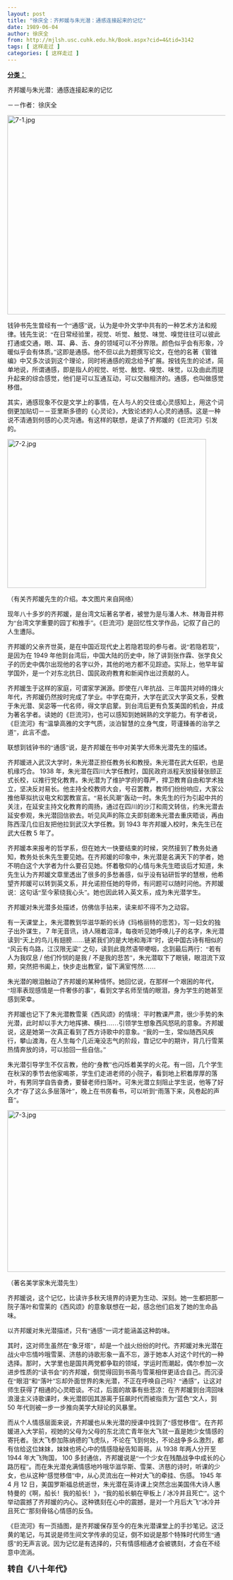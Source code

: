 ```yaml
---
layout: post
title: "徐庆全：齐邦媛与朱光潜：通感连接起来的记忆"
date: 1989-06-04
author: 徐庆全
from: http://mjlsh.usc.cuhk.edu.hk/Book.aspx?cid=4&tid=3142
tags: [ 这样走过 ]
categories: [ 这样走过 ]
---
```


<div style="margin: 15px 10px 10px 0px;">
 <div>
  <span id="ctl00_ContentPlaceHolder1_chapter1_SubjectLabel" style="font-weight:bold;text-decoration:underline;">
   分类：
  </span>
 </div>
 <!--[if gte mso 9]><xml>
 <o:OfficeDocumentSettings>
  <o:AllowPNG/>
 </o:OfficeDocumentSettings>
</xml><![endif]-->
 <!--[if gte mso 9]><xml>
 <w:WordDocument>
  <w:View>Normal</w:View>
  <w:Zoom>0</w:Zoom>
  <w:TrackMoves/>
  <w:TrackFormatting/>
  <w:PunctuationKerning/>
  <w:ValidateAgainstSchemas/>
  <w:SaveIfXMLInvalid>false</w:SaveIfXMLInvalid>
  <w:IgnoreMixedContent>false</w:IgnoreMixedContent>
  <w:AlwaysShowPlaceholderText>false</w:AlwaysShowPlaceholderText>
  <w:DoNotPromoteQF/>
  <w:LidThemeOther>EN-US</w:LidThemeOther>
  <w:LidThemeAsian>JA</w:LidThemeAsian>
  <w:LidThemeComplexScript>X-NONE</w:LidThemeComplexScript>
  <w:Compatibility>
   <w:BreakWrappedTables/>
   <w:SnapToGridInCell/>
   <w:WrapTextWithPunct/>
   <w:UseAsianBreakRules/>
   <w:DontGrowAutofit/>
   <w:SplitPgBreakAndParaMark/>
   <w:EnableOpenTypeKerning/>
   <w:DontFlipMirrorIndents/>
   <w:OverrideTableStyleHps/>
   <w:UseFELayout/>
  </w:Compatibility>
  <m:mathPr>
   <m:mathFont m:val="Cambria Math"/>
   <m:brkBin m:val="before"/>
   <m:brkBinSub m:val="&#45;-"/>
   <m:smallFrac m:val="off"/>
   <m:dispDef/>
   <m:lMargin m:val="0"/>
   <m:rMargin m:val="0"/>
   <m:defJc m:val="centerGroup"/>
   <m:wrapIndent m:val="1440"/>
   <m:intLim m:val="subSup"/>
   <m:naryLim m:val="undOvr"/>
  </m:mathPr></w:WordDocument>
</xml><![endif]-->
 <!--[if gte mso 9]><xml>
 <w:LatentStyles DefLockedState="false" DefUnhideWhenUsed="true"
  DefSemiHidden="true" DefQFormat="false" DefPriority="99"
  LatentStyleCount="276">
  <w:LsdException Locked="false" Priority="0" SemiHidden="false"
   UnhideWhenUsed="false" QFormat="true" Name="Normal"/>
  <w:LsdException Locked="false" Priority="9" SemiHidden="false"
   UnhideWhenUsed="false" QFormat="true" Name="heading 1"/>
  <w:LsdException Locked="false" Priority="9" QFormat="true" Name="heading 2"/>
  <w:LsdException Locked="false" Priority="9" QFormat="true" Name="heading 3"/>
  <w:LsdException Locked="false" Priority="9" QFormat="true" Name="heading 4"/>
  <w:LsdException Locked="false" Priority="9" QFormat="true" Name="heading 5"/>
  <w:LsdException Locked="false" Priority="9" QFormat="true" Name="heading 6"/>
  <w:LsdException Locked="false" Priority="9" QFormat="true" Name="heading 7"/>
  <w:LsdException Locked="false" Priority="9" QFormat="true" Name="heading 8"/>
  <w:LsdException Locked="false" Priority="9" QFormat="true" Name="heading 9"/>
  <w:LsdException Locked="false" Priority="39" Name="toc 1"/>
  <w:LsdException Locked="false" Priority="39" Name="toc 2"/>
  <w:LsdException Locked="false" Priority="39" Name="toc 3"/>
  <w:LsdException Locked="false" Priority="39" Name="toc 4"/>
  <w:LsdException Locked="false" Priority="39" Name="toc 5"/>
  <w:LsdException Locked="false" Priority="39" Name="toc 6"/>
  <w:LsdException Locked="false" Priority="39" Name="toc 7"/>
  <w:LsdException Locked="false" Priority="39" Name="toc 8"/>
  <w:LsdException Locked="false" Priority="39" Name="toc 9"/>
  <w:LsdException Locked="false" Priority="35" QFormat="true" Name="caption"/>
  <w:LsdException Locked="false" Priority="10" SemiHidden="false"
   UnhideWhenUsed="false" QFormat="true" Name="Title"/>
  <w:LsdException Locked="false" Priority="0" Name="Default Paragraph Font"/>
  <w:LsdException Locked="false" Priority="11" SemiHidden="false"
   UnhideWhenUsed="false" QFormat="true" Name="Subtitle"/>
  <w:LsdException Locked="false" Priority="22" SemiHidden="false"
   UnhideWhenUsed="false" QFormat="true" Name="Strong"/>
  <w:LsdException Locked="false" Priority="20" SemiHidden="false"
   UnhideWhenUsed="false" QFormat="true" Name="Emphasis"/>
  <w:LsdException Locked="false" Priority="59" SemiHidden="false"
   UnhideWhenUsed="false" Name="Table Grid"/>
  <w:LsdException Locked="false" UnhideWhenUsed="false" Name="Placeholder Text"/>
  <w:LsdException Locked="false" Priority="1" SemiHidden="false"
   UnhideWhenUsed="false" QFormat="true" Name="No Spacing"/>
  <w:LsdException Locked="false" Priority="60" SemiHidden="false"
   UnhideWhenUsed="false" Name="Light Shading"/>
  <w:LsdException Locked="false" Priority="61" SemiHidden="false"
   UnhideWhenUsed="false" Name="Light List"/>
  <w:LsdException Locked="false" Priority="62" SemiHidden="false"
   UnhideWhenUsed="false" Name="Light Grid"/>
  <w:LsdException Locked="false" Priority="63" SemiHidden="false"
   UnhideWhenUsed="false" Name="Medium Shading 1"/>
  <w:LsdException Locked="false" Priority="64" SemiHidden="false"
   UnhideWhenUsed="false" Name="Medium Shading 2"/>
  <w:LsdException Locked="false" Priority="65" SemiHidden="false"
   UnhideWhenUsed="false" Name="Medium List 1"/>
  <w:LsdException Locked="false" Priority="66" SemiHidden="false"
   UnhideWhenUsed="false" Name="Medium List 2"/>
  <w:LsdException Locked="false" Priority="67" SemiHidden="false"
   UnhideWhenUsed="false" Name="Medium Grid 1"/>
  <w:LsdException Locked="false" Priority="68" SemiHidden="false"
   UnhideWhenUsed="false" Name="Medium Grid 2"/>
  <w:LsdException Locked="false" Priority="69" SemiHidden="false"
   UnhideWhenUsed="false" Name="Medium Grid 3"/>
  <w:LsdException Locked="false" Priority="70" SemiHidden="false"
   UnhideWhenUsed="false" Name="Dark List"/>
  <w:LsdException Locked="false" Priority="71" SemiHidden="false"
   UnhideWhenUsed="false" Name="Colorful Shading"/>
  <w:LsdException Locked="false" Priority="72" SemiHidden="false"
   UnhideWhenUsed="false" Name="Colorful List"/>
  <w:LsdException Locked="false" Priority="73" SemiHidden="false"
   UnhideWhenUsed="false" Name="Colorful Grid"/>
  <w:LsdException Locked="false" Priority="60" SemiHidden="false"
   UnhideWhenUsed="false" Name="Light Shading Accent 1"/>
  <w:LsdException Locked="false" Priority="61" SemiHidden="false"
   UnhideWhenUsed="false" Name="Light List Accent 1"/>
  <w:LsdException Locked="false" Priority="62" SemiHidden="false"
   UnhideWhenUsed="false" Name="Light Grid Accent 1"/>
  <w:LsdException Locked="false" Priority="63" SemiHidden="false"
   UnhideWhenUsed="false" Name="Medium Shading 1 Accent 1"/>
  <w:LsdException Locked="false" Priority="64" SemiHidden="false"
   UnhideWhenUsed="false" Name="Medium Shading 2 Accent 1"/>
  <w:LsdException Locked="false" Priority="65" SemiHidden="false"
   UnhideWhenUsed="false" Name="Medium List 1 Accent 1"/>
  <w:LsdException Locked="false" UnhideWhenUsed="false" Name="Revision"/>
  <w:LsdException Locked="false" Priority="34" SemiHidden="false"
   UnhideWhenUsed="false" QFormat="true" Name="List Paragraph"/>
  <w:LsdException Locked="false" Priority="29" SemiHidden="false"
   UnhideWhenUsed="false" QFormat="true" Name="Quote"/>
  <w:LsdException Locked="false" Priority="30" SemiHidden="false"
   UnhideWhenUsed="false" QFormat="true" Name="Intense Quote"/>
  <w:LsdException Locked="false" Priority="66" SemiHidden="false"
   UnhideWhenUsed="false" Name="Medium List 2 Accent 1"/>
  <w:LsdException Locked="false" Priority="67" SemiHidden="false"
   UnhideWhenUsed="false" Name="Medium Grid 1 Accent 1"/>
  <w:LsdException Locked="false" Priority="68" SemiHidden="false"
   UnhideWhenUsed="false" Name="Medium Grid 2 Accent 1"/>
  <w:LsdException Locked="false" Priority="69" SemiHidden="false"
   UnhideWhenUsed="false" Name="Medium Grid 3 Accent 1"/>
  <w:LsdException Locked="false" Priority="70" SemiHidden="false"
   UnhideWhenUsed="false" Name="Dark List Accent 1"/>
  <w:LsdException Locked="false" Priority="71" SemiHidden="false"
   UnhideWhenUsed="false" Name="Colorful Shading Accent 1"/>
  <w:LsdException Locked="false" Priority="72" SemiHidden="false"
   UnhideWhenUsed="false" Name="Colorful List Accent 1"/>
  <w:LsdException Locked="false" Priority="73" SemiHidden="false"
   UnhideWhenUsed="false" Name="Colorful Grid Accent 1"/>
  <w:LsdException Locked="false" Priority="60" SemiHidden="false"
   UnhideWhenUsed="false" Name="Light Shading Accent 2"/>
  <w:LsdException Locked="false" Priority="61" SemiHidden="false"
   UnhideWhenUsed="false" Name="Light List Accent 2"/>
  <w:LsdException Locked="false" Priority="62" SemiHidden="false"
   UnhideWhenUsed="false" Name="Light Grid Accent 2"/>
  <w:LsdException Locked="false" Priority="63" SemiHidden="false"
   UnhideWhenUsed="false" Name="Medium Shading 1 Accent 2"/>
  <w:LsdException Locked="false" Priority="64" SemiHidden="false"
   UnhideWhenUsed="false" Name="Medium Shading 2 Accent 2"/>
  <w:LsdException Locked="false" Priority="65" SemiHidden="false"
   UnhideWhenUsed="false" Name="Medium List 1 Accent 2"/>
  <w:LsdException Locked="false" Priority="66" SemiHidden="false"
   UnhideWhenUsed="false" Name="Medium List 2 Accent 2"/>
  <w:LsdException Locked="false" Priority="67" SemiHidden="false"
   UnhideWhenUsed="false" Name="Medium Grid 1 Accent 2"/>
  <w:LsdException Locked="false" Priority="68" SemiHidden="false"
   UnhideWhenUsed="false" Name="Medium Grid 2 Accent 2"/>
  <w:LsdException Locked="false" Priority="69" SemiHidden="false"
   UnhideWhenUsed="false" Name="Medium Grid 3 Accent 2"/>
  <w:LsdException Locked="false" Priority="70" SemiHidden="false"
   UnhideWhenUsed="false" Name="Dark List Accent 2"/>
  <w:LsdException Locked="false" Priority="71" SemiHidden="false"
   UnhideWhenUsed="false" Name="Colorful Shading Accent 2"/>
  <w:LsdException Locked="false" Priority="72" SemiHidden="false"
   UnhideWhenUsed="false" Name="Colorful List Accent 2"/>
  <w:LsdException Locked="false" Priority="73" SemiHidden="false"
   UnhideWhenUsed="false" Name="Colorful Grid Accent 2"/>
  <w:LsdException Locked="false" Priority="60" SemiHidden="false"
   UnhideWhenUsed="false" Name="Light Shading Accent 3"/>
  <w:LsdException Locked="false" Priority="61" SemiHidden="false"
   UnhideWhenUsed="false" Name="Light List Accent 3"/>
  <w:LsdException Locked="false" Priority="62" SemiHidden="false"
   UnhideWhenUsed="false" Name="Light Grid Accent 3"/>
  <w:LsdException Locked="false" Priority="63" SemiHidden="false"
   UnhideWhenUsed="false" Name="Medium Shading 1 Accent 3"/>
  <w:LsdException Locked="false" Priority="64" SemiHidden="false"
   UnhideWhenUsed="false" Name="Medium Shading 2 Accent 3"/>
  <w:LsdException Locked="false" Priority="65" SemiHidden="false"
   UnhideWhenUsed="false" Name="Medium List 1 Accent 3"/>
  <w:LsdException Locked="false" Priority="66" SemiHidden="false"
   UnhideWhenUsed="false" Name="Medium List 2 Accent 3"/>
  <w:LsdException Locked="false" Priority="67" SemiHidden="false"
   UnhideWhenUsed="false" Name="Medium Grid 1 Accent 3"/>
  <w:LsdException Locked="false" Priority="68" SemiHidden="false"
   UnhideWhenUsed="false" Name="Medium Grid 2 Accent 3"/>
  <w:LsdException Locked="false" Priority="69" SemiHidden="false"
   UnhideWhenUsed="false" Name="Medium Grid 3 Accent 3"/>
  <w:LsdException Locked="false" Priority="70" SemiHidden="false"
   UnhideWhenUsed="false" Name="Dark List Accent 3"/>
  <w:LsdException Locked="false" Priority="71" SemiHidden="false"
   UnhideWhenUsed="false" Name="Colorful Shading Accent 3"/>
  <w:LsdException Locked="false" Priority="72" SemiHidden="false"
   UnhideWhenUsed="false" Name="Colorful List Accent 3"/>
  <w:LsdException Locked="false" Priority="73" SemiHidden="false"
   UnhideWhenUsed="false" Name="Colorful Grid Accent 3"/>
  <w:LsdException Locked="false" Priority="60" SemiHidden="false"
   UnhideWhenUsed="false" Name="Light Shading Accent 4"/>
  <w:LsdException Locked="false" Priority="61" SemiHidden="false"
   UnhideWhenUsed="false" Name="Light List Accent 4"/>
  <w:LsdException Locked="false" Priority="62" SemiHidden="false"
   UnhideWhenUsed="false" Name="Light Grid Accent 4"/>
  <w:LsdException Locked="false" Priority="63" SemiHidden="false"
   UnhideWhenUsed="false" Name="Medium Shading 1 Accent 4"/>
  <w:LsdException Locked="false" Priority="64" SemiHidden="false"
   UnhideWhenUsed="false" Name="Medium Shading 2 Accent 4"/>
  <w:LsdException Locked="false" Priority="65" SemiHidden="false"
   UnhideWhenUsed="false" Name="Medium List 1 Accent 4"/>
  <w:LsdException Locked="false" Priority="66" SemiHidden="false"
   UnhideWhenUsed="false" Name="Medium List 2 Accent 4"/>
  <w:LsdException Locked="false" Priority="67" SemiHidden="false"
   UnhideWhenUsed="false" Name="Medium Grid 1 Accent 4"/>
  <w:LsdException Locked="false" Priority="68" SemiHidden="false"
   UnhideWhenUsed="false" Name="Medium Grid 2 Accent 4"/>
  <w:LsdException Locked="false" Priority="69" SemiHidden="false"
   UnhideWhenUsed="false" Name="Medium Grid 3 Accent 4"/>
  <w:LsdException Locked="false" Priority="70" SemiHidden="false"
   UnhideWhenUsed="false" Name="Dark List Accent 4"/>
  <w:LsdException Locked="false" Priority="71" SemiHidden="false"
   UnhideWhenUsed="false" Name="Colorful Shading Accent 4"/>
  <w:LsdException Locked="false" Priority="72" SemiHidden="false"
   UnhideWhenUsed="false" Name="Colorful List Accent 4"/>
  <w:LsdException Locked="false" Priority="73" SemiHidden="false"
   UnhideWhenUsed="false" Name="Colorful Grid Accent 4"/>
  <w:LsdException Locked="false" Priority="60" SemiHidden="false"
   UnhideWhenUsed="false" Name="Light Shading Accent 5"/>
  <w:LsdException Locked="false" Priority="61" SemiHidden="false"
   UnhideWhenUsed="false" Name="Light List Accent 5"/>
  <w:LsdException Locked="false" Priority="62" SemiHidden="false"
   UnhideWhenUsed="false" Name="Light Grid Accent 5"/>
  <w:LsdException Locked="false" Priority="63" SemiHidden="false"
   UnhideWhenUsed="false" Name="Medium Shading 1 Accent 5"/>
  <w:LsdException Locked="false" Priority="64" SemiHidden="false"
   UnhideWhenUsed="false" Name="Medium Shading 2 Accent 5"/>
  <w:LsdException Locked="false" Priority="65" SemiHidden="false"
   UnhideWhenUsed="false" Name="Medium List 1 Accent 5"/>
  <w:LsdException Locked="false" Priority="66" SemiHidden="false"
   UnhideWhenUsed="false" Name="Medium List 2 Accent 5"/>
  <w:LsdException Locked="false" Priority="67" SemiHidden="false"
   UnhideWhenUsed="false" Name="Medium Grid 1 Accent 5"/>
  <w:LsdException Locked="false" Priority="68" SemiHidden="false"
   UnhideWhenUsed="false" Name="Medium Grid 2 Accent 5"/>
  <w:LsdException Locked="false" Priority="69" SemiHidden="false"
   UnhideWhenUsed="false" Name="Medium Grid 3 Accent 5"/>
  <w:LsdException Locked="false" Priority="70" SemiHidden="false"
   UnhideWhenUsed="false" Name="Dark List Accent 5"/>
  <w:LsdException Locked="false" Priority="71" SemiHidden="false"
   UnhideWhenUsed="false" Name="Colorful Shading Accent 5"/>
  <w:LsdException Locked="false" Priority="72" SemiHidden="false"
   UnhideWhenUsed="false" Name="Colorful List Accent 5"/>
  <w:LsdException Locked="false" Priority="73" SemiHidden="false"
   UnhideWhenUsed="false" Name="Colorful Grid Accent 5"/>
  <w:LsdException Locked="false" Priority="60" SemiHidden="false"
   UnhideWhenUsed="false" Name="Light Shading Accent 6"/>
  <w:LsdException Locked="false" Priority="61" SemiHidden="false"
   UnhideWhenUsed="false" Name="Light List Accent 6"/>
  <w:LsdException Locked="false" Priority="62" SemiHidden="false"
   UnhideWhenUsed="false" Name="Light Grid Accent 6"/>
  <w:LsdException Locked="false" Priority="63" SemiHidden="false"
   UnhideWhenUsed="false" Name="Medium Shading 1 Accent 6"/>
  <w:LsdException Locked="false" Priority="64" SemiHidden="false"
   UnhideWhenUsed="false" Name="Medium Shading 2 Accent 6"/>
  <w:LsdException Locked="false" Priority="65" SemiHidden="false"
   UnhideWhenUsed="false" Name="Medium List 1 Accent 6"/>
  <w:LsdException Locked="false" Priority="66" SemiHidden="false"
   UnhideWhenUsed="false" Name="Medium List 2 Accent 6"/>
  <w:LsdException Locked="false" Priority="67" SemiHidden="false"
   UnhideWhenUsed="false" Name="Medium Grid 1 Accent 6"/>
  <w:LsdException Locked="false" Priority="68" SemiHidden="false"
   UnhideWhenUsed="false" Name="Medium Grid 2 Accent 6"/>
  <w:LsdException Locked="false" Priority="69" SemiHidden="false"
   UnhideWhenUsed="false" Name="Medium Grid 3 Accent 6"/>
  <w:LsdException Locked="false" Priority="70" SemiHidden="false"
   UnhideWhenUsed="false" Name="Dark List Accent 6"/>
  <w:LsdException Locked="false" Priority="71" SemiHidden="false"
   UnhideWhenUsed="false" Name="Colorful Shading Accent 6"/>
  <w:LsdException Locked="false" Priority="72" SemiHidden="false"
   UnhideWhenUsed="false" Name="Colorful List Accent 6"/>
  <w:LsdException Locked="false" Priority="73" SemiHidden="false"
   UnhideWhenUsed="false" Name="Colorful Grid Accent 6"/>
  <w:LsdException Locked="false" Priority="19" SemiHidden="false"
   UnhideWhenUsed="false" QFormat="true" Name="Subtle Emphasis"/>
  <w:LsdException Locked="false" Priority="21" SemiHidden="false"
   UnhideWhenUsed="false" QFormat="true" Name="Intense Emphasis"/>
  <w:LsdException Locked="false" Priority="31" SemiHidden="false"
   UnhideWhenUsed="false" QFormat="true" Name="Subtle Reference"/>
  <w:LsdException Locked="false" Priority="32" SemiHidden="false"
   UnhideWhenUsed="false" QFormat="true" Name="Intense Reference"/>
  <w:LsdException Locked="false" Priority="33" SemiHidden="false"
   UnhideWhenUsed="false" QFormat="true" Name="Book Title"/>
  <w:LsdException Locked="false" Priority="37" Name="Bibliography"/>
  <w:LsdException Locked="false" Priority="39" QFormat="true" Name="TOC Heading"/>
 </w:LatentStyles>
</xml><![endif]-->
 <!--[if gte mso 10]>
<style>
 /* Style Definitions */
table.MsoNormalTable
	{mso-style-name:"Table Normal";
	mso-tstyle-rowband-size:0;
	mso-tstyle-colband-size:0;
	mso-style-noshow:yes;
	mso-style-priority:99;
	mso-style-parent:"";
	mso-padding-alt:0in 5.4pt 0in 5.4pt;
	mso-para-margin:0in;
	mso-para-margin-bottom:.0001pt;
	mso-pagination:widow-orphan;
	font-size:10.0pt;
	font-family:"Times New Roman";}
</style>
<![endif]-->
 <!--StartFragment-->
 <p class="MsoNormal">
  <o:p>
  </o:p>
 </p>
 <p class="MsoNormal">
  <span lang="ZH-CN" style='font-family:宋体;mso-ascii-font-family:
"Times New Roman"'>
   齐邦媛与朱光潜：通感连接起来的记忆
  </span>
  <o:p>
  </o:p>
 </p>
 <p class="MsoNormal">
  <span lang="ZH-CN" style='font-family:宋体;mso-ascii-font-family:
"Times New Roman"'>
   －－作者：徐庆全
  </span>
  <o:p>
  </o:p>
 </p>
 <p class="MsoNormal">
  <o:p>
  </o:p>
 </p>
 <p class="MsoNormal">
  <img alt="7-1.jpg" border="0" height="451" src="http://mjlsh.usc.cuhk.edu.hk/medias/contents/3142/7-1.jpg" width="640"/>
  <o:p>
  </o:p>
 </p>
 <p class="MsoNormal">
  <span lang="ZH-CN" style='font-family:宋体;mso-ascii-font-family:
"Times New Roman"'>
   钱钟书先生曾经有一个“通感”说，认为是中外文学中共有的一种艺术方法和规律。钱先生说：“在日常经验里，视觉、听觉、触觉、味觉、嗅觉往往可以彼此打通或交通，眼、耳、鼻、舌、身的领域可以不分界限。颜色似乎会有形象，冷暖似乎会有体质。”这即是通感。他不但以此为题撰写论文，在他的名著《管锥编》中又多次谈到这个理论，同时将通感的观念给予扩展。按钱先生的论述，简单地说，所谓通感，即是指人的视觉、听觉、触觉、嗅觉、味觉，以及由此而提升起来的综合感觉，他们是可以互通互动，可以交融相济的。通感，也叫做感觉移借。
  </span>
  <o:p>
  </o:p>
 </p>
 <p class="MsoNormal">
  <span lang="ZH-CN" style='font-family:宋体;mso-ascii-font-family:
"Times New Roman"'>
   其实，通感现象不仅是文学上的事情，在人与人的交往或心灵感知上，用这个词倒更加贴切－－亚里斯多德的《心灵论》，大致论述的人心灵的通感。这是一种说不清通到何感的心灵沟通。有这样的联想，是读了齐邦媛的《巨流河》引发的。
  </span>
  <o:p>
  </o:p>
 </p>
 <p class="MsoNormal">
  <img alt="7-2.jpg" border="0" height="337" src="http://mjlsh.usc.cuhk.edu.hk/medias/contents/3142/7-2.jpg" width="450"/>
  <o:p>
  </o:p>
 </p>
 <p class="MsoNormal">
  <span lang="ZH-CN" style='font-family:宋体;mso-ascii-font-family:
"Times New Roman"'>
   （有关齐邦媛先生的介绍。本文图片来自网络）
  </span>
  <o:p>
  </o:p>
 </p>
 <p class="MsoNormal">
  <span lang="ZH-CN" style='font-family:宋体;mso-ascii-font-family:
"Times New Roman"'>
   现年八十多岁的齐邦媛，是台湾文坛著名学者，被誉为是与潘人木、林海音并称为“台湾文学重要的园丁和推手”。《巨流河》是回忆性文学作品，记叙了自己的人生遭际。
  </span>
  <o:p>
  </o:p>
 </p>
 <p class="MsoNormal">
  <span lang="ZH-CN" style='font-family:宋体;mso-ascii-font-family:
"Times New Roman"'>
   齐邦媛的父亲齐世英，是在中国近现代史上若隐若现的参与者。说“若隐若现”，是因为在
  </span>
  1949
  <span lang="ZH-CN" style='font-family:宋体;mso-ascii-font-family:"Times New Roman"'>
   年他到台湾后，中国大陆的历史中，除了讲到张作霖、张学良父子的历史中偶尔出现他的名字以外，其他的地方都不见踪迹。实际上，他早年留学国外，是一个对东北抗日、国民政府教育和新闻作出过贡献的人。
  </span>
  <o:p>
  </o:p>
 </p>
 <p class="MsoNormal">
  <span lang="ZH-CN" style='font-family:宋体;mso-ascii-font-family:
"Times New Roman"'>
   齐邦媛生于这样的家庭，可谓家学渊源。即使在八年抗战、三年国共对峙的烽火年代，齐邦媛仍然按时完成了学业。中学在南开，大学在武汉大学英文系，受教于朱光潜、吴宓等一代名师，得文学启蒙。到台湾后更有负笈美国的机会，并成为著名学者。读她的《巨流河》，也可以感知到她娴熟的文学能力。有学者说，《巨流河》有“温挚高雅的文字气质，淡泊智慧的立身气度，苛谨臻善的治学之道”，此言不虚。
  </span>
  <o:p>
  </o:p>
 </p>
 <p class="MsoNormal">
  <span lang="ZH-CN" style='font-family:宋体;mso-ascii-font-family:
"Times New Roman"'>
   联想到钱钟书的“通感”说，是齐邦媛在书中对美学大师朱光潜先生的描述。
  </span>
  <o:p>
  </o:p>
 </p>
 <p class="MsoNormal">
  <span lang="ZH-CN" style='font-family:宋体;mso-ascii-font-family:
"Times New Roman"'>
   齐邦媛进入武汉大学时，朱光潜正担任教务长和教授。朱光潜在武大任职，也是机缘巧合。
  </span>
  1938
  <span lang="ZH-CN" style='font-family:宋体;mso-ascii-font-family:"Times New Roman"'>
   年，朱光潜在四川大学任教时，国民政府派程天放接替张颐正式长校，以推行党化教育。朱光潜为了维护学府的尊严，捍卫教育自由和学术独立，坚决反对易长。他主持全校教师大会，号召罢教，教师们纷纷响应，大家公推他草拟抗议电文和罢教宣言。“易长风潮”轰动一时。朱先生的行为引起中共的关注，在延安主持文化教育的周扬，通过在四川的沙汀和周文转信，约朱光潜去延安参观，朱光潜回信欲去。听见风声的陈立夫即刻邀朱光潜去重庆晤谈，再由陈西滢几位旧友把他拉到武汉大学任教。到
  </span>
  1943
  <span lang="ZH-CN" style='font-family:宋体;mso-ascii-font-family:"Times New Roman"'>
   年齐邦媛入校时，朱先生已在武大任教
  </span>
  5
  <span lang="ZH-CN" style='font-family:宋体;mso-ascii-font-family:"Times New Roman"'>
   年了。
  </span>
  <o:p>
  </o:p>
 </p>
 <p class="MsoNormal">
  <span lang="ZH-CN" style='font-family:宋体;mso-ascii-font-family:
"Times New Roman"'>
   齐邦媛本来报考的哲学系，但在她大一快要结束的时候，突然接到了教务处通知，教务处长朱先生要见她。在齐邦媛的印象中，朱光潜是名满天下的学者，她不明白这个大学者为什么要召见她。怀着敬仰的心情与朱先生晤谈后才知道，朱先生认为齐邦媛文章里透出了很多的多愁善感，似乎没有钻研哲学的慧根，他希望齐邦媛可以转到英文系，并允诺担任她的导师，有问题可以随时问他。齐邦媛说：这句话“至今萦绕我心头”。她也因此转入英文系，成为朱光潜学生。
  </span>
  <o:p>
  </o:p>
 </p>
 <p class="MsoNormal">
  <span lang="ZH-CN" style='font-family:宋体;mso-ascii-font-family:
"Times New Roman"'>
   齐邦媛对朱光潜多处描述，仿佛信手拈来，读来却不得不为之动容。
  </span>
  <o:p>
  </o:p>
 </p>
 <p class="MsoNormal">
  <span lang="ZH-CN" style='font-family:宋体;mso-ascii-font-family:
"Times New Roman"'>
   有一天课堂上，朱光潜教到华滋华斯的长诗《玛格丽特的悲苦》，写一妇女的独子出外谋生，
  </span>
  7
  <span lang="ZH-CN" style='font-family:宋体;mso-ascii-font-family:"Times New Roman"'>
   年无音讯，诗人隔着沼泽，每夜听见她呼唤儿子的名字，朱光潜读到“天上的鸟儿有翅膀……链紧我们的是大地和海洋”时，说中国古诗有相似的“风云有鸟路，江汉限无梁”
  </span>
  <span lang="ZH-CN">
  </span>
  <span lang="ZH-CN" style='font-family:宋体;mso-ascii-font-family:
"Times New Roman"'>
   之句，读到此竟然语带哽咽，念到最后两行：“若有人为我叹息
  </span>
  /
  <span lang="ZH-CN" style='font-family:宋体;mso-ascii-font-family:"Times New Roman"'>
   他们怜悯的是我
  </span>
  /
  <span lang="ZH-CN" style='font-family:宋体;mso-ascii-font-family:"Times New Roman"'>
   不是我的悲苦”，朱光潜取下了眼镜，眼泪流下双颊，突然把书阖上，快步走出教室，留下满室愕然……
  </span>
  <o:p>
  </o:p>
 </p>
 <p class="MsoNormal">
  <span lang="ZH-CN" style='font-family:宋体;mso-ascii-font-family:
"Times New Roman"'>
   朱光潜的眼泪触动了齐邦媛的某种情怀。她回忆说，在那样一个艰困的年代，“坦率表现感情是一件奢侈的事”，看到文学名师至情的眼泪，身为学生的她甚至感到荣幸。
  </span>
  <o:p>
  </o:p>
 </p>
 <p class="MsoNormal">
  <span lang="ZH-CN" style='font-family:宋体;mso-ascii-font-family:
"Times New Roman"'>
   齐邦媛也记下了朱光潜教雪莱《西风颂》的情境：平时教课严肃，很少手势的朱光潜，此时却以手大力地挥拂、横扫……引领学生想象西风怒吼的意象。齐邦媛说，这是她第一次真正看到了西方诗歌中的意象。“我的一生，常似随西风疾行，攀山渡海，在人生每个几近淹没志气的阶段，靠记忆中的期许，背几行雪莱热情奔放的诗，可以拾回一些自信。”
  </span>
  <o:p>
  </o:p>
 </p>
 <p class="MsoNormal">
  <span lang="ZH-CN" style='font-family:宋体;mso-ascii-font-family:
"Times New Roman"'>
   朱光潜引导学生不仅言教，他的“身教”也闪烁着美学的火花。有一回，几个学生在秋深的季节去他家喝茶，学生们走进老师的小院子，看到地上积着厚厚的落叶，有男同学自告奋勇，要替老师扫落叶。可朱光潜立刻阻止学生说，他等了好久才“存了这么多层落叶”，晚上在书房看书，可以听到“雨落下来，风卷起的声音”。
  </span>
  <o:p>
  </o:p>
 </p>
 <p class="MsoNormal">
  <img alt="7-3.jpg" border="0" height="366" src="http://mjlsh.usc.cuhk.edu.hk/medias/contents/3142/7-3.jpg" width="500"/>
  <o:p>
  </o:p>
 </p>
 <p class="MsoNormal">
  <span lang="ZH-CN" style='font-family:宋体;mso-ascii-font-family:
"Times New Roman"'>
   （著名美学家朱光潜先生）
  </span>
  <o:p>
  </o:p>
 </p>
 <p class="MsoNormal">
  <span lang="ZH-CN" style='font-family:宋体;mso-ascii-font-family:
"Times New Roman"'>
   齐邦媛说，这个记忆，比读许多秋天境界的诗更为生动、深刻。她一生都把那一院子落叶和雪莱的《西风颂》的意象联想在一起，感念他们启发了她的生命品味。
  </span>
  <o:p>
  </o:p>
 </p>
 <p class="MsoNormal">
  <span lang="ZH-CN" style='font-family:宋体;mso-ascii-font-family:
"Times New Roman"'>
   以齐邦媛对朱光潜描述，只有“通感”一词才能涵盖这种韵味。
  </span>
  <o:p>
  </o:p>
 </p>
 <p class="MsoNormal">
  <span lang="ZH-CN" style='font-family:宋体;mso-ascii-font-family:
"Times New Roman"'>
   其时，这对师生虽然在“象牙塔”，却是一个战火纷纷的时代。齐邦媛对朱光潜在战火中忘情吟哦雪莱、济慈的诗歌形象一直不忘，源于她本人对这个时代的一种选择。那时，大学里也是国共两党都争取的领域，学运时而潮起，偶尔参加一次进步性质的“读书会”的齐邦媛，倒觉得回到书斋与雪莱相伴更适合自己。而沉浸在“眼泪”和“落叶”忘却外面世界的朱光潜，不正在呼唤自己吗？“通感”，让这对师生获得了相通的心灵晤谈。不过，后面的故事有些悲凉：在齐邦媛到台湾回味浪漫主义诗歌课时，朱光潜即因其游离于狂飙时代而被指责为“蓝色”文人，到
  </span>
  50
  <span lang="ZH-CN" style='font-family:宋体;mso-ascii-font-family:"Times New Roman"'>
   年代则被一步一步推向美学大辩论的风暴里。
  </span>
  <o:p>
  </o:p>
 </p>
 <p class="MsoNormal">
  <span lang="ZH-CN" style='font-family:宋体;mso-ascii-font-family:
"Times New Roman"'>
   而从个人情感层面来说，齐邦媛也从朱光潜的授课中找到了“感觉移借”。在齐邦媛进入大学前，视她的父母为父母的东北流亡青年张大飞就一直是她少女情感的寄托者。张大飞参加陈纳德的飞虎队，不论在飞到何处，不论战争多么激烈，都有信给这位妹妹，妹妹也将心中的情感隐秘告知哥哥。从
  </span>
  1938
  <span lang="ZH-CN" style='font-family:宋体;mso-ascii-font-family:"Times New Roman"'>
   年两人分开至
  </span>
  1944
  <span lang="ZH-CN" style='font-family:宋体;mso-ascii-font-family:"Times New Roman"'>
   年大飞殉国，
  </span>
  100
  <span lang="ZH-CN" style='font-family:宋体;mso-ascii-font-family:"Times New Roman"'>
   多封通信，齐邦媛说是“一个少女在残酷战争中成长的心路历程”。而在朱光潜充满情感地吟哦华滋华斯、雪莱、济慈的诗时，听课的少女，也从这种“感觉移借”中，从心灵流出在一种对大飞的牵挂、伤感。
  </span>
  1945
  <span lang="ZH-CN" style='font-family:宋体;mso-ascii-font-family:"Times New Roman"'>
   年
  </span>
  4
  <span lang="ZH-CN" style='font-family:宋体;mso-ascii-font-family:"Times New Roman"'>
   月
  </span>
  12
  <span lang="ZH-CN" style='font-family:宋体;mso-ascii-font-family:"Times New Roman"'>
   日，美国罗斯福总统逝世，朱光潜在英诗课上突然念出美国伟大诗人惠特曼的《啊，船长！我的船长！》，“我的船长躺在甲板上
  </span>
  /
  <span lang="ZH-CN" style='font-family:宋体;mso-ascii-font-family:"Times New Roman"'>
   冰冷并且死亡”。这个举动震撼了齐邦媛的内心。这种镌刻在心中的震撼，是对一个月后大飞“冰冷并且死亡”那刻骨铭心情感的反刍。
  </span>
  <o:p>
  </o:p>
 </p>
 <p class="MsoNormal">
  <span lang="ZH-CN" style='font-family:宋体;mso-ascii-font-family:
"Times New Roman"'>
   《巨流河》有一页插图，是齐邦媛保存至今的在朱光潜课堂上的手抄笔记。这泛黄的笔记，与其说是师生间文学传承的见证，倒不如说是那个特殊时代师生“通感”的无声言说。因为记忆是有选择的，只有情感相通才会被镌刻，才会在不经意中流淌。
  </span>
  <o:p>
  </o:p>
 </p>
 <p class="MsoNormal">
  <o:p>
  </o:p>
 </p>
 <p class="MsoNormal">
  <span lang="ZH-CN" style='font-family:宋体;mso-ascii-font-family:
"Times New Roman"'>
   <b>
    <font size="4">
     转自《八十年代》
    </font>
   </b>
  </span>
  <o:p>
  </o:p>
 </p>
 <!--EndFragment-->
</div>

